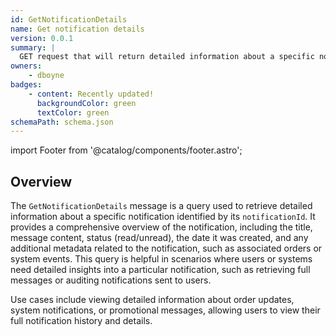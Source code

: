 ```yaml
---
id: GetNotificationDetails
name: Get notification details
version: 0.0.1
summary: |
  GET request that will return detailed information about a specific notification, identified by its notificationId.
owners:
    - dboyne
badges:
    - content: Recently updated!
      backgroundColor: green
      textColor: green
schemaPath: schema.json
---
```


import Footer from '@catalog/components/footer.astro';

## Overview

The `GetNotificationDetails` message is a query used to retrieve detailed information about a specific notification identified by its `notificationId`. It provides a comprehensive overview of the notification, including the title, message content, status (read/unread), the date it was created, and any additional metadata related to the notification, such as associated orders or system events. This query is helpful in scenarios where users or systems need detailed insights into a particular notification, such as retrieving full messages or auditing notifications sent to users.

Use cases include viewing detailed information about order updates, system notifications, or promotional messages, allowing users to view their full notification history and details.

<NodeGraph />

<SchemaViewer file="schema.json" title="JSON Schema" maxHeight="500" />
